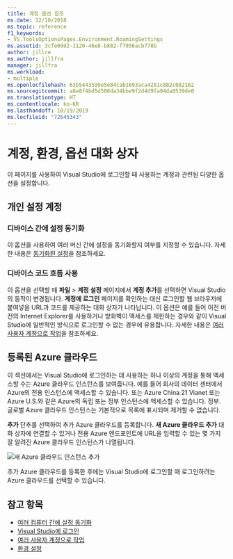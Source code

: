 ```yaml
---
title: 계정 옵션 참조
ms.date: 12/10/2018
ms.topic: reference
f1_keywords:
- VS.ToolsOptionsPages.Environment.RoamingSettings
ms.assetid: 3cfe09d2-1120-46e8-b882-f7056acb778b
author: jillre
ms.author: jillfra
manager: jillfra
ms.workload:
- multiple
ms.openlocfilehash: 63b5443599e5e84cab1693aca4281c882c082162
ms.sourcegitcommit: a8e8f4bd5d508da34bbe9f2d4d9fa94da0539de0
ms.translationtype: HT
ms.contentlocale: ko-KR
ms.lasthandoff: 10/19/2019
ms.locfileid: "72645343"
---
```

# <a name="accounts-environment-options-dialog-box"></a>계정, 환경, 옵션 대화 상자

이 페이지를 사용하여 Visual Studio에 로그인할 때 사용하는 계정과 관련된 다양한 옵션을 설정합니다.

## <a name="personalization-account"></a>개인 설정 계정

### <a name="synchronize-settings-across-devices"></a>디바이스 간에 설정 동기화

이 옵션을 사용하여 여러 머신 간에 설정을 동기화할지 여부를 지정할 수 있습니다. 자세한 내용은 [동기화된 설정](../../ide/synchronized-settings-in-visual-studio.md)을 참조하세요.

### <a name="enable-device-code-flow"></a>디바이스 코드 흐름 사용

이 옵션을 선택할 때 **파일** > **계정 설정** 페이지에서 **계정 추가**를 선택하면 Visual Studio의 동작이 변경됩니다. **계정에 로그인** 페이지를 확인하는 대신 로그인할 웹 브라우저에 붙여넣을 URL과 코드를 제공하는 대화 상자가 나타납니다. 이 옵션은 예를 들어 이전 버전의 Internet Explorer를 사용하거나 방화벽이 액세스를 제한하는 경우와 같이 Visual Studio에 일반적인 방식으로 로그인할 수 없는 경우에 유용합니다. 자세한 내용은 [여러 사용자 계정으로 작업](../work-with-multiple-user-accounts.md#add-an-account-using-device-code-flow)을 참조하세요.

## <a name="registered-azure-clouds"></a>등록된 Azure 클라우드

이 섹션에서는 Visual Studio에 로그인하는 데 사용하는 하나 이상의 계정을 통해 액세스할 수는 Azure 클라우드 인스턴스를 보여줍니다. 예를 들어 회사의 데이터 센터에서 Azure의 전용 인스턴스에 액세스할 수 있습니다. 또는 Azure China 21 Vianet 또는 Azure U.S.와 같은 Azure의 독립 또는 정부 인스턴스에 액세스할 수 있습니다. 정부. 글로벌 Azure 클라우드 인스턴스는 기본적으로 목록에 표시되며 제거할 수 없습니다.

**추가** 단추를 선택하여 추가 Azure 클라우드를 등록합니다. **새 Azure 클라우드 추가** 대화 상자에 연결할 수 있거나 전용 Azure 엔드포인트에 URL을 입력할 수 있는 몇 가지 잘 알려진 Azure 클라우드 인스턴스가 나열됩니다.

![새 Azure 클라우드 인스턴스 추가](media/add-new-azure-cloud.png)

추가 Azure 클라우드를 등록한 후에는 Visual Studio에 로그인할 때 로그인하려는 Azure 클라우드를 선택할 수 있습니다.

## <a name="see-also"></a>참고 항목

- [여러 컴퓨터 간에 설정 동기화](../synchronized-settings-in-visual-studio.md)
- [Visual Studio에 로그인](../signing-in-to-visual-studio.md)
- [여러 사용자 계정으로 작업](../work-with-multiple-user-accounts.md)
- [환경 설정](../environment-settings.md)